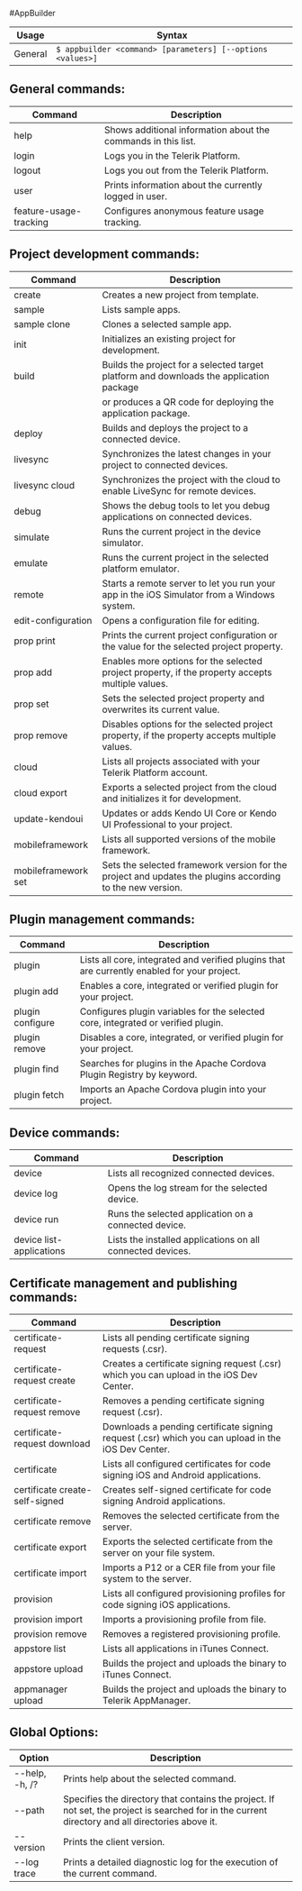 #AppBuilder

Usage | Syntax
------|-------
General | `$ appbuilder <command> [parameters] [--options <values>]`


## General commands:
Command | Description
-------|----------
    help <command>                  |Shows additional information about the commands in this list.
    login                           |Logs you in the Telerik Platform.
    logout                          |Logs you out from the Telerik Platform.
    user                            |Prints information about the currently logged in user.
    feature-usage-tracking          |Configures anonymous feature usage tracking.

## Project development commands:
Command | Description
-------|----------
    create                          |Creates a new project from template.
    sample                          |Lists sample apps.
    sample clone                    |Clones a selected sample app.
    init                            |Initializes an existing project for development.
    build                           |Builds the project for a selected target platform and downloads the application package
                                    |or produces a QR code for deploying the application package.
    deploy                          |Builds and deploys the project to a connected device.
    livesync                        |Synchronizes the latest changes in your project to connected devices.
    livesync cloud                  |Synchronizes the project with the cloud to enable LiveSync for remote devices.
    debug                           |Shows the debug tools to let you debug applications on connected devices.
    simulate                        |Runs the current project in the device simulator.
    emulate                         |Runs the current project in the selected platform emulator.
    remote                          |Starts a remote server to let you run your app in the iOS Simulator from a Windows system.
    edit-configuration              |Opens a configuration file for editing.
    prop print                      |Prints the current project configuration or the value for the selected project property.
    prop add                        |Enables more options for the selected project property, if the property accepts multiple values.
    prop set                        |Sets the selected project property and overwrites its current value.
    prop remove                     |Disables options for the selected project property, if the property accepts multiple values.
    cloud                           |Lists all projects associated with your Telerik Platform account.
    cloud export                    |Exports a selected project from the cloud and initializes it for development.
    update-kendoui                  |Updates or adds Kendo UI Core or Kendo UI Professional to your project.
    mobileframework                 |Lists all supported versions of the mobile framework.
    mobileframework set             |Sets the selected framework version for the project and updates the plugins according to the new version.

## Plugin management commands:
Command | Description
-------|----------
    plugin                          |Lists all core, integrated and verified plugins that are currently enabled for your project.
    plugin add                      |Enables a core, integrated or verified plugin for your project.
    plugin configure                |Configures plugin variables for the selected core, integrated or verified plugin.
    plugin remove                   |Disables a core, integrated, or verified plugin for your project.
    plugin find                     |Searches for plugins in the Apache Cordova Plugin Registry by keyword.
    plugin fetch                    |Imports an Apache Cordova plugin into your project.

## Device commands:
Command | Description
-------|----------
    device                          |Lists all recognized connected devices.
    device log                      |Opens the log stream for the selected device.
    device run                      |Runs the selected application on a connected device.
    device list-applications        |Lists the installed applications on all connected devices.

## Certificate management and publishing commands:
Command | Description
-------|----------
    certificate-request             |Lists all pending certificate signing requests (.csr).
    certificate-request create      |Creates a certificate signing request (.csr) which you can upload in the iOS Dev Center.
    certificate-request remove      |Removes a pending certificate signing request (.csr).
    certificate-request download    |Downloads a pending certificate signing request (.csr) which you can upload in the iOS Dev Center.
    certificate                     |Lists all configured certificates for code signing iOS and Android applications.
    certificate create-self-signed  |Creates self-signed certificate for code signing Android applications.
    certificate remove              |Removes the selected certificate from the server.
    certificate export              |Exports the selected certificate from the server on your file system.
    certificate import              |Imports a P12 or a CER file from your file system to the server.
    provision                       |Lists all configured provisioning profiles for code signing iOS applications.
    provision import                |Imports a provisioning profile from file.
    provision remove                |Removes a registered provisioning profile.
    appstore list                   |Lists all applications in iTunes Connect.
    appstore upload                 |Builds the project and uploads the binary to iTunes Connect.
    appmanager upload               |Builds the project and uploads the binary to Telerik AppManager.

## Global Options:
Option | Description
-------|---------
    --help, -h, /?        |Prints help about the selected command.
    --path <Directory>    |Specifies the directory that contains the project. If not set, the project is searched for in the current directory and all directories above it.
    --version             |Prints the client version.
    --log trace           |Prints a detailed diagnostic log for the execution of the current command.
